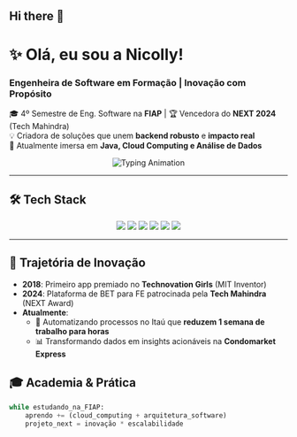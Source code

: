 ## Hi there 👋

# ✨ Olá, eu sou a Nicolly! 

### **Engenheira de Software em Formação | Inovação com Propósito**  
🎓 4º Semestre de Eng. Software na **FIAP** | 🏆 Vencedora do **NEXT 2024** (Tech Mahindra)  
💡 Criadora de soluções que unem **backend robusto** e **impacto real**  
🌱 Atualmente imersa em **Java, Cloud Computing e Análise de Dados**

<p align="center">
  <img src="https://readme-typing-svg.demolab.com?font=Fira+Code&pause=1000&color=72DDF7&width=435&lines=Da+programação+em+bloco+aos+sistemas+distribuídos;Eficiência+é+minha+linguagem+de+amor;Building+the+future+one+commit+at+a+time" alt="Typing Animation" />
</p>

---

## 🛠 **Tech Stack**  
<div align="center">  
  <img src="https://img.shields.io/badge/Python-3776AB?style=flat&logo=python&logoColor=white" />  
  <img src="https://img.shields.io/badge/Django-092E20?style=flat&logo=django&logoColor=white" />  
  <img src="https://img.shields.io/badge/Java-007396?style=flat&logo=openjdk&logoColor=white" />  
  <img src="https://img.shields.io/badge/AWS-232F3E?style=flat&logo=amazonaws&logoColor=white" />
  <img src="https://img.shields.io/badge/PostgreSQL-4169E1?style=flat&logo=postgresql&logoColor=white" />  
  <img src="https://img.shields.io/badge/Spring-6DB33F?style=flat&logo=spring&logoColor=white" />
</div>

---

## 🌟 **Trajetória de Inovação**  
- **2018**: Primeiro app premiado no **Technovation Girls** (MIT Inventor)  
- **2024**: Plataforma de BET para FE patrocinada pela **Tech Mahindra** (NEXT Award)  
- **Atualmente**:  
  - 🏦 Automatizando processos no Itaú que **reduzem 1 semana de trabalho para horas**  
  - 📊 Transformando dados em insights acionáveis na **Condomarket Express**  

## 🎓 **Academia & Prática**  
```python
while estudando_na_FIAP:
    aprendo += (cloud_computing + arquitetura_software)
    projeto_next = inovação * escalabilidade 

